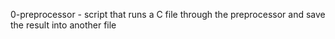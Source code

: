 0-preprocessor - script that runs a C file through the preprocessor and save the result into another file
